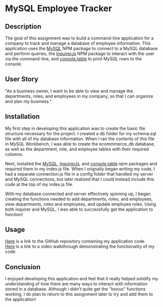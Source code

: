# MySQL Employee Tracker

## Description
The goal of this assignment was to build a command-line application for a company to track and manage a database of employee information. This application uses the [MySQL](https://www.npmjs.com/package/mysql) NPM package to connect to a MySQL database and perform queries, the [InquirerJs](https://www.npmjs.com/package/inquirer/v/0.2.3) NPM package to interact with the user via the command-line, and [console.table](https://www.npmjs.com/package/console.table) to print MySQL rows to the console.  

## User Story
"As a business owner, I want to be able to view and manage the departments, roles, and employees in my company, so that I can organize and plan my business."

## Installation
My first step in developing this application was to create the basic file structure necessary for the project. I created a db folder for my schema.sql file with all of my database information. When I ran the contents of this file in MySQL Workbench, I was able to create the ecommmerce_db database, as well as the department, role, and employee tables with their required columns. 

Next, installed the [MySQL](https://www.npmjs.com/package/mysql), [InquirerJs](https://www.npmjs.com/package/inquirer/v/0.2.3), and [console.table](https://www.npmjs.com/package/console.table) npm packages and required them in my index.js file. When I orignally began writing my code, I had a separate connection.js file in a config folder that handled my server and MySQL connections, but later realized that I could instead include this code at the top of my index.js file. 

With my database connected and server effectively spinning up, I began creating the functions needed to add departments, roles, and employees, view departments, roles and employees, and update employee roles. Using both inquirer and MySQL, I was able to successfully get the application to function! 

## Usage
[Here](https://github.com/go-yasi/mysql-employee-tracker) is a link to the GitHub repository containing my application code.  
[Here](https://www.loom.com) is a link to a video walkthrough demonstrating the functionality of my code.

## Conclusion
I enjoyed developing this application and feel that it really helped solidify my understanding of how there are many ways to interact with information stored in a database. Although I didn't quite get the "bonus" functions working, I do plan to return to this assignment later to try and add them to the application! 